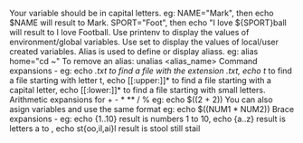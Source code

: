 Your variable should be in capital letters. eg: NAME="Mark", then echo $NAME will result to Mark.
SPORT="Foot", then echo "I love ${SPORT}ball will result to I love Football.
Use printenv to display the values of environment/global variables.
Use set to display the values of local/user created variables.
Alias is used to define or display aliass. eg: alias home="cd ~"
To remove an alias: unalias <alias_name> 
Command expansions - eg: echo *.txt to find a file with the extension .txt, echo t* to find a file starting with letter t, echo [[:upper:]]* to find a file starting with a capital letter, echo [[:lower:]]* to find a file starting with small letters.
Arithmetic expansions for + - * ** / % eg: echo $((2 + 2)) You can also asign variables and use the same format eg: echo $((NUM1 * NUM2)) 
Brace expansions - eg: echo {1..10} result is numbers 1 to 10, echo {a..z} result is letters a to , echo st{oo,il,ai}l result is stool still stail

